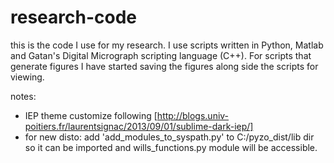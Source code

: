 research-code
=============

this is the code I use for my research.
I use scripts written in Python, Matlab and Gatan's Digital Micrograph scripting language (C++).
For scripts that generate figures I have started saving the figures along side the scripts for viewing.

notes:
- IEP theme customize following [http://blogs.univ-poitiers.fr/laurentsignac/2013/09/01/sublime-dark-iep/]
- for new disto: add 'add_modules_to_syspath.py' to C:/pyzo_dist/lib dir so it can be imported and wills_functions.py module will be accessible.
